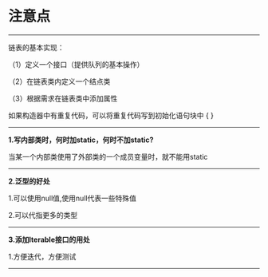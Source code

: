 # 注意点

---

链表的基本实现：

（1）定义一个接口（提供队列的基本操作）

（2）在链表类内定义一个结点类

（3）根据需求在链表类中添加属性



如果构造器中有重复代码，可以将重复代码写到初始化语句块中   {       }

---

**1.写内部类时，何时加static，何时不加static?**

   当某一个内部类使用了外部类的一个成员变量时，就不能用static

-----

**2.泛型的好处**

1.可以使用null值,使用null代表一些特殊值

2.可以代指更多的类型

----------------------------

**3.添加Iterable接口的用处**

1.方便迭代，方便测试

---




